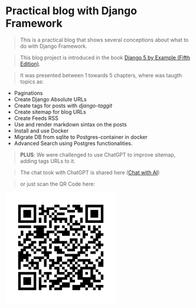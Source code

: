 # Practical blog with Django Framework

> This is a practical blog that shows several conceptions about what to do with Django Framework.

> This blog project is introduced in the book [Django 5 by Example (Fifth Edition)](https://www.packtpub.com/en-br/product/django-5-by-example-9781805125457).

> It was presented between 1 towards 5 chapters, where was taugth topics as:

* Paginations
* Create Django Absolute URLs
* Create tags for posts with *django-taggit*
* Create sitemap for blog URLs
* Create Feeds RSS
* Use and render markdown sintax on the posts
* Install and use Docker
* Migrate DB from sqlite to Postgres-container in docker
* Advanced Search using Postgres functionalities.

> **PLUS**: We were challenged to use ChatGPT to improve sitemap, adding tags URLs to it.

> The chat took with ChatGPT is shared here ([Chat with AI](https://chatgpt.com/share/b3cd4db4-96f4-4c76-9e6c-e0e402393e1e))

> or just scan the QR Code here:

![QR Code](./blog/static/frame.png)
